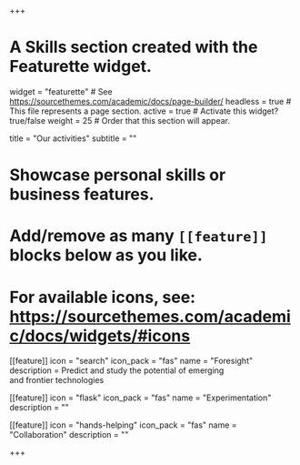 +++
# A Skills section created with the Featurette widget.
widget = "featurette"  # See https://sourcethemes.com/academic/docs/page-builder/
headless = true  # This file represents a page section.
active = true  # Activate this widget? true/false
weight = 25  # Order that this section will appear.

title = "Our activities"
subtitle = ""

# Showcase personal skills or business features.
# 
# Add/remove as many `[[feature]]` blocks below as you like.
# 
# For available icons, see: https://sourcethemes.com/academic/docs/widgets/#icons

[[feature]]
  icon = "search"
  icon_pack = "fas"
  name = "Foresight"
  description = Predict and study the potential of emerging  
  and frontier technologies
  
[[feature]]
  icon = "flask"
  icon_pack = "fas"
  name = "Experimentation"
  description = ""  
  
[[feature]]
  icon = "hands-helping"
  icon_pack = "fas"
  name = "Collaboration"
  description = ""

+++
